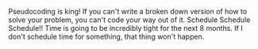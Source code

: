 Pseudocoding is king! If you can't write a broken down version of how to solve your problem, you can't code your way out of it.
Schedule Schedule Schedule!! Time is going to be incredibly tight for the next 8 months. If I don't schedule time for something, that thing won't happen.
